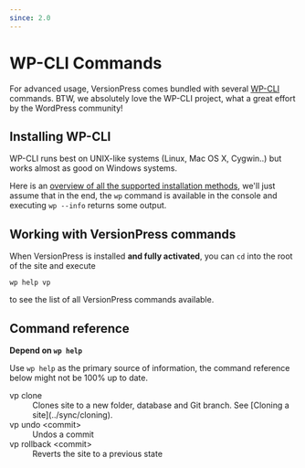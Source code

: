 ```yaml
---
since: 2.0
---
```


# WP-CLI Commands #

For advanced usage, VersionPress comes bundled with several [WP-CLI](http://wp-cli.org/) commands. BTW, we absolutely love the WP-CLI project, what a great effort by the WordPress community!


## Installing WP-CLI ##

WP-CLI runs best on UNIX-like systems (Linux, Mac OS X, Cygwin..) but works almost as good on Windows systems.

Here is an [overview of all the supported installation methods](https://github.com/wp-cli/wp-cli/wiki/Alternative-Install-Methods), we'll just assume that in the end, the `wp` command is available in the console and executing `wp --info` returns some output.


## Working with VersionPress commands ##

When VersionPress is installed **and fully activated**, you can `cd` into the root of the site and execute

   `wp help vp`

to see the list of all VersionPress commands available.


## Command reference ##

<div class="note">
 
  **Depend on `wp help`**
 
  Use `wp help` as the primary source of information, the command reference below might not be 100% up to date.
 
</div>

<dl>

<dt>vp clone</dt>
<dd>Clones site to a new folder, database and Git branch. See [Cloning a site](../sync/cloning).</dd>

<dt>vp undo &lt;commit></dt>
<dd>Undos a commit</dd>

<dt>vp rollback &lt;commit></dt>
<dd>Reverts the site to a previous state</dd>


</dl>



